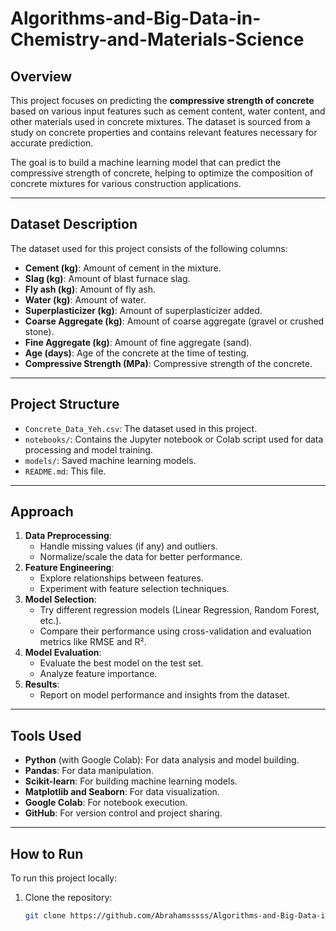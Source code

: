 # Algorithms-and-Big-Data-in-Chemistry-and-Materials-Science


## Overview
This project focuses on predicting the **compressive strength of concrete** based on various input features such as cement content, water content, and other materials used in concrete mixtures. The dataset is sourced from a study on concrete properties and contains relevant features necessary for accurate prediction.

The goal is to build a machine learning model that can predict the compressive strength of concrete, helping to optimize the composition of concrete mixtures for various construction applications.

---

## Dataset Description
The dataset used for this project consists of the following columns:
- **Cement (kg)**: Amount of cement in the mixture.
- **Slag (kg)**: Amount of blast furnace slag.
- **Fly ash (kg)**: Amount of fly ash.
- **Water (kg)**: Amount of water.
- **Superplasticizer (kg)**: Amount of superplasticizer added.
- **Coarse Aggregate (kg)**: Amount of coarse aggregate (gravel or crushed stone).
- **Fine Aggregate (kg)**: Amount of fine aggregate (sand).
- **Age (days)**: Age of the concrete at the time of testing.
- **Compressive Strength (MPa)**: Compressive strength of the concrete.

---

## Project Structure
- `Concrete_Data_Yeh.csv`: The dataset used in this project.
- `notebooks/`: Contains the Jupyter notebook or Colab script used for data processing and model training.
- `models/`: Saved machine learning models.
- `README.md`: This file.

---

## Approach
1. **Data Preprocessing**:
    - Handle missing values (if any) and outliers.
    - Normalize/scale the data for better performance.
2. **Feature Engineering**:
    - Explore relationships between features.
    - Experiment with feature selection techniques.
3. **Model Selection**:
    - Try different regression models (Linear Regression, Random Forest, etc.).
    - Compare their performance using cross-validation and evaluation metrics like RMSE and R².
4. **Model Evaluation**:
    - Evaluate the best model on the test set.
    - Analyze feature importance.
5. **Results**:
    - Report on model performance and insights from the dataset.

---

## Tools Used
- **Python** (with Google Colab): For data analysis and model building.
- **Pandas**: For data manipulation.
- **Scikit-learn**: For building machine learning models.
- **Matplotlib and Seaborn**: For data visualization.
- **Google Colab**: For notebook execution.
- **GitHub**: For version control and project sharing.

---

## How to Run
To run this project locally:
1. Clone the repository:
   ```bash
   git clone https://github.com/Abrahamsssss/Algorithms-and-Big-Data-in-Chemistry-and-Materials-Science.git
